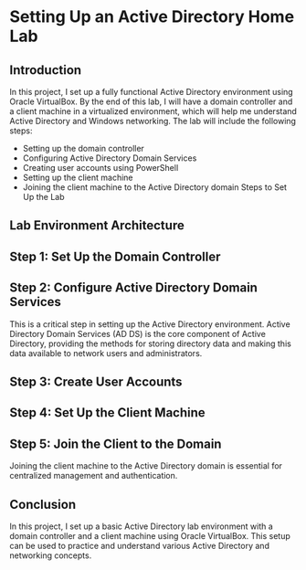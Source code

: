 # Setting Up an Active Directory Home Lab

## Introduction
In this project, I set up a fully functional Active Directory environment using Oracle VirtualBox. By the end of this lab, I will have a domain controller and a client machine in a virtualized environment, which will help me understand Active Directory and Windows networking. The lab will include the following steps:

- Setting up the domain controller
- Configuring Active Directory Domain Services
- Creating user accounts using PowerShell
- Setting up the client machine
- Joining the client machine to the Active Directory domain
Steps to Set Up the Lab

## Lab Environment Architecture

## Step 1: Set Up the Domain Controller

## Step 2: Configure Active Directory Domain Services
This is a critical step in setting up the Active Directory environment. Active Directory Domain Services (AD DS) is the core component of Active Directory, providing the methods for storing directory data and making this data available to network users and administrators.

## Step 3: Create User Accounts

## Step 4: Set Up the Client Machine

## Step 5: Join the Client to the Domain
Joining the client machine to the Active Directory domain is essential for centralized management and authentication.

## Conclusion
In this project, I set up a basic Active Directory lab environment with a domain controller and a client machine using Oracle VirtualBox. This setup can be used to practice and understand various Active Directory and networking concepts.
